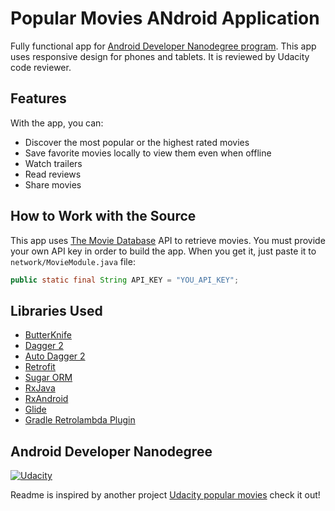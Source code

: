 # Popular Movies ANdroid Application

Fully functional app for [Android Developer Nanodegree program](https://www.udacity.com/course/android-developer-nanodegree--nd801). This app uses responsive design for phones and tablets. It is reviewed by Udacity code reviewer. 

## Features

With the app, you can:
* Discover the most popular or the highest rated movies
* Save favorite movies locally to view them even when offline
* Watch trailers
* Read reviews
* Share movies

## How to Work with the Source

This app uses [The Movie Database](https://www.themoviedb.org/documentation/api) API to retrieve movies.
You must provide your own API key in order to build the app. When you get it, just paste it to `network/MovieModule.java` file: 
```java    
public static final String API_KEY = "YOU_API_KEY";
```

## Libraries Used

* [ButterKnife](https://github.com/JakeWharton/butterknife)
* [Dagger 2](https://github.com/google/dagger)
* [Auto Dagger 2](https://github.com/lukaspili/Auto-Dagger2)
* [Retrofit](https://github.com/square/retrofit)
* [Sugar ORM](https://github.com/satyan/sugar)
* [RxJava](https://github.com/ReactiveX/RxJava)
* [RxAndroid](https://github.com/ReactiveX/RxAndroid)
* [Glide](https://github.com/bumptech/glide)
* [Gradle Retrolambda Plugin](https://github.com/evant/gradle-retrolambda)

## Android Developer Nanodegree
[![Udacity](https://cloud.githubusercontent.com/assets/3719141/14508774/c7f6cbce-01d1-11e6-9daf-02bcd10b6400.jpeg)](https://www.udacity.com/course/android-developer-nanodegree--nd801)

Readme is inspired by another project [Udacity popular movies](https://github.com/ewintory/udacity-popular-movies) check it out!
